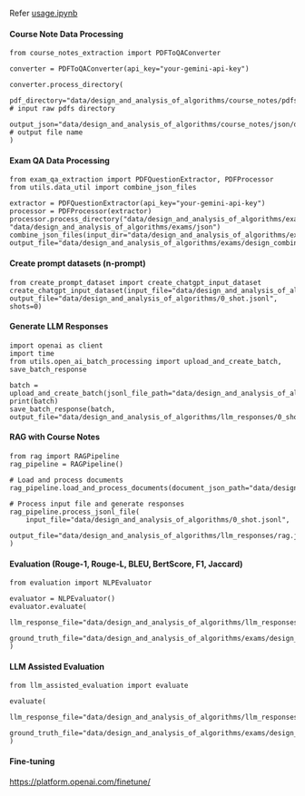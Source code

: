 Refer [usage.ipynb](https://github.com/VeiledTee/LectureLanguageModels/blob/main/Education%20RA%20(Chris)/usage.ipynb)

#### Course Note Data Processing
```
from course_notes_extraction import PDFToQAConverter

converter = PDFToQAConverter(api_key="your-gemini-api-key")

converter.process_directory(
    pdf_directory="data/design_and_analysis_of_algorithms/course_notes/pdfs",  # input raw pdfs directory
    output_json="data/design_and_analysis_of_algorithms/course_notes/json/design_combined.json"          # output file name
)
```

#### Exam QA Data Processing
```
from exam_qa_extraction import PDFQuestionExtractor, PDFProcessor
from utils.data_util import combine_json_files

extractor = PDFQuestionExtractor(api_key="your-gemini-api-key")
processor = PDFProcessor(extractor)
processor.process_directory("data/design_and_analysis_of_algorithms/exams/pdfs", "data/design_and_analysis_of_algorithms/exams/json")
combine_json_files(input_dir="data/design_and_analysis_of_algorithms/exams/json", output_file="data/design_and_analysis_of_algorithms/exams/design_combined.json")
```
#### Create prompt datasets (n-prompt)
```
from create_prompt_dataset import create_chatgpt_input_dataset
create_chatgpt_input_dataset(input_file="data/design_and_analysis_of_algorithms/exams/design_combined.json", output_file="data/design_and_analysis_of_algorithms/0_shot.jsonl", shots=0)
```
#### Generate LLM Responses
```
import openai as client
import time
from utils.open_ai_batch_processing import upload_and_create_batch, save_batch_response

batch = upload_and_create_batch(jsonl_file_path="data/design_and_analysis_of_algorithms/0_shot.jsonl")
print(batch)
save_batch_response(batch, output_file="data/design_and_analysis_of_algorithms/llm_responses/0_shot.jsonl")
```
#### RAG with Course Notes
```
from rag import RAGPipeline
rag_pipeline = RAGPipeline()

# Load and process documents
rag_pipeline.load_and_process_documents(document_json_path="data/design_and_analysis_of_algorithms/exams/design_combined.json")

# Process input file and generate responses
rag_pipeline.process_jsonl_file(
    input_file="data/design_and_analysis_of_algorithms/0_shot.jsonl",
    output_file="data/design_and_analysis_of_algorithms/llm_responses/rag.jsonl"
)
```
#### Evaluation (Rouge-1, Rouge-L, BLEU, BertScore, F1, Jaccard)
```
from evaluation import NLPEvaluator

evaluator = NLPEvaluator()
evaluator.evaluate(
    llm_response_file="data/design_and_analysis_of_algorithms/llm_responses/rag.jsonl",
    ground_truth_file="data/design_and_analysis_of_algorithms/exams/design_combined.json"
)
```
#### LLM Assisted Evaluation
```
from llm_assisted_evaluation import evaluate

evaluate(
    llm_response_file="data/design_and_analysis_of_algorithms/llm_responses/rag.jsonl",
    ground_truth_file="data/design_and_analysis_of_algorithms/exams/design_combined.json",
)
```
#### Fine-tuning
https://platform.openai.com/finetune/


